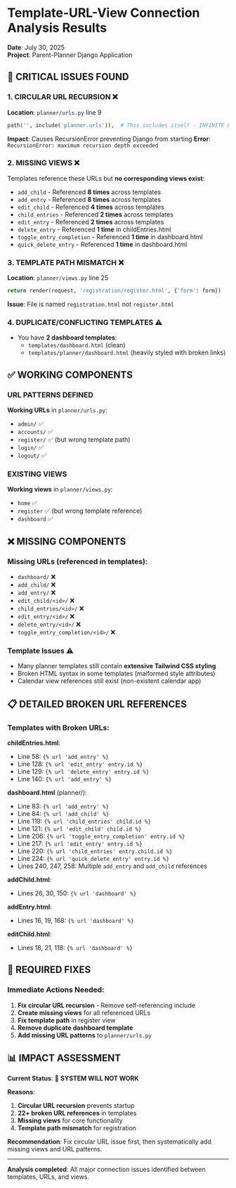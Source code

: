 # Template-URL-View Connection Analysis Results
**Date**: July 30, 2025  
**Project**: Parent-Planner Django Application  

## 🚨 CRITICAL ISSUES FOUND

### 1. CIRCULAR URL RECURSION ❌
**Location**: `planner/urls.py` line 9
```python
path('', include('planner.urls')),  # This includes itself - INFINITE LOOP!
```
**Impact**: Causes RecursionError preventing Django from starting
**Error**: `RecursionError: maximum recursion depth exceeded`

### 2. MISSING VIEWS ❌
Templates reference these URLs but **no corresponding views exist**:

- `add_child` - Referenced **8 times** across templates
- `add_entry` - Referenced **8 times** across templates  
- `edit_child` - Referenced **4 times** across templates
- `child_entries` - Referenced **2 times** across templates
- `edit_entry` - Referenced **2 times** across templates
- `delete_entry` - Referenced **1 time** in childEntries.html
- `toggle_entry_completion` - Referenced **1 time** in dashboard.html
- `quick_delete_entry` - Referenced **1 time** in dashboard.html

### 3. TEMPLATE PATH MISMATCH ❌
**Location**: `planner/views.py` line 25
```python
return render(request, 'registration/register.html', {'form': form})
```
**Issue**: File is named `registration.html` not `register.html`

### 4. DUPLICATE/CONFLICTING TEMPLATES ⚠️
- You have **2 dashboard templates**:
  - `templates/dashboard.html` (clean)
  - `templates/planner/dashboard.html` (heavily styled with broken links)

## ✅ WORKING COMPONENTS

### URL PATTERNS DEFINED
**Working URLs** in `planner/urls.py`:
- `admin/` ✅
- `accounts/` ✅  
- `register/` ✅ (but wrong template path)
- `login/` ✅
- `logout/` ✅

### EXISTING VIEWS
**Working views** in `planner/views.py`:
- `home` ✅
- `register` ✅ (but wrong template reference)
- `dashboard` ✅

## ❌ MISSING COMPONENTS

### Missing URLs (referenced in templates):
- `dashboard/` ❌
- `add_child/` ❌
- `add_entry/` ❌
- `edit_child/<id>/` ❌
- `child_entries/<id>/` ❌
- `edit_entry/<id>/` ❌
- `delete_entry/<id>/` ❌
- `toggle_entry_completion/<id>/` ❌

### Template Issues ⚠️
- Many planner templates still contain **extensive Tailwind CSS styling**
- Broken HTML syntax in some templates (malformed style attributes)
- Calendar view references still exist (non-existent calendar app)

## 📋 DETAILED BROKEN URL REFERENCES

### Templates with Broken URLs:

**childEntries.html**:
- Line 58: `{% url 'add_entry' %}`
- Line 128: `{% url 'edit_entry' entry.id %}`
- Line 129: `{% url 'delete_entry' entry.id %}`
- Line 140: `{% url 'add_entry' %}`

**dashboard.html** (planner/):
- Line 83: `{% url 'add_entry' %}`
- Line 84: `{% url 'add_child' %}`
- Line 119: `{% url 'child_entries' child.id %}`
- Line 121: `{% url 'edit_child' child.id %}`
- Line 206: `{% url 'toggle_entry_completion' entry.id %}`
- Line 217: `{% url 'edit_entry' entry.id %}`
- Line 220: `{% url 'child_entries' entry.child.id %}`
- Line 224: `{% url 'quick_delete_entry' entry.id %}`
- Lines 240, 247, 258: Multiple `add_entry` and `add_child` references

**addChild.html**:
- Lines 26, 30, 150: `{% url 'dashboard' %}`

**addEntry.html**:
- Lines 16, 19, 168: `{% url 'dashboard' %}`

**editChild.html**:
- Lines 18, 21, 118: `{% url 'dashboard' %}`

## 🔧 REQUIRED FIXES

### Immediate Actions Needed:
1. **Fix circular URL recursion** - Remove self-referencing include
2. **Create missing views** for all referenced URLs
3. **Fix template path** in register view
4. **Remove duplicate dashboard template**
5. **Add missing URL patterns** to `planner/urls.py`

## 📊 IMPACT ASSESSMENT

**Current Status**: 🚨 **SYSTEM WILL NOT WORK**

**Reasons**:
1. **Circular URL recursion** prevents startup
2. **22+ broken URL references** in templates  
3. **Missing views** for core functionality
4. **Template path mismatch** for registration

**Recommendation**: Fix circular URL issue first, then systematically add missing views and URL patterns.

---
**Analysis completed**: All major connection issues identified between templates, URLs, and views.
